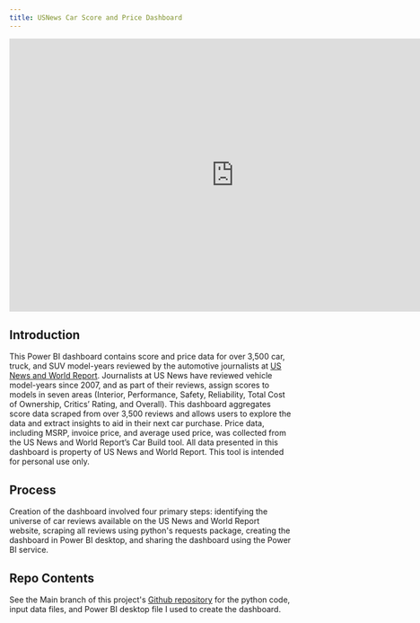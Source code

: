 ```yaml
---
title: USNews Car Score and Price Dashboard
---
```



<iframe width="800" height="486" src="https://app.powerbi.com/view?r=eyJrIjoiNDBmZTRjYzMtMjE2OS00Y2FlLTgxYmItMTY3OGVlYzRlOGJiIiwidCI6IjcyZjNiMTNkLTNiZDQtNGYxNS04NTAxLTIyOWRhNGVkODk3ZiIsImMiOjZ9&pageName=ReportSection" frameborder="0" allowFullScreen="true"></iframe>

## Introduction
This Power BI dashboard contains score and price data for over 3,500 car, truck, and SUV model-years reviewed by the automotive journalists at [US News and World Report](http://cars.usnews.com). Journalists at US News have reviewed vehicle model-years since 2007, and as part of their reviews, assign scores to models in seven areas (Interior, Performance, Safety, Reliability, Total Cost of Ownership, Critics’ Rating, and Overall). This dashboard aggregates score data scraped from over 3,500 reviews and allows users to explore the data and extract insights to aid in their next car purchase. Price data, including MSRP, invoice price, and average used price, was collected from the US News and World Report’s Car Build tool. All data presented in this dashboard is property of US News and World Report. This tool is intended for personal use only.



## Process
Creation of the dashboard involved four primary steps: identifying the universe of car reviews available on the US News and World Report website, scraping all reviews using python's requests package, creating the dashboard in Power BI desktop, and sharing the dashboard using the Power BI service.


## Repo Contents
See the Main branch of this project's [Github repository](https://github.com/abentobox/USNews-Car-Dash/) for the python code, input data files, and Power BI desktop file I used to create the dashboard.

